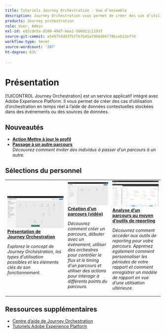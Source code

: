 ```yaml
---
title: Tutoriels Journey Orchestration - Vue d’ensemble
description: Journey Orchestration vous permet de créer des cas d’utilisation d’orchestration en temps réel à l’aide de données contextuelles stockées dans des événements ou des sources de données.
products: Journey orchestration
role: User, Admin
exl-id: e82cde5a-d100-49d7-bea1-5b6d11c1193f
source-git-commit: a549754dd3fbffb7b45a7d66db6778bceb13ef7d
workflow-type: tm+mt
source-wordcount: '207'
ht-degree: 63%

---
```


# Présentation

[!UICONTROL Journey Orchestration] est un service applicatif intégré avec Adobe Experience Platform. Il vous permet de créer des cas d’utilisation d’orchestration en temps réel à l’aide de données contextuelles stockées dans des événements ou des sources de données.

## Nouveautés

* **[Action Mettre à jour le profil](/help/building-a-journey/update-profile-action.md)**
* **[Passage à un autre parcours](/help/building-a-journey/jumping-to-another-journey.md)**
   <br>
   *Découvrez comment inviter des individus à passer d’un parcours à un autre.*

## Sélections du personnel

<table>
<tr>
  <td>
    <a href="./understanding-journey-orchestration.md">
      <img alt="Présentation de Journey Orchestration" src="./assets/journey-orchestration-example.png"/>
    </a>
    <div>
      <a href="./understanding-journey-orchestration.md">
    <strong>Présentation de Journey Orchestration</strong>
    </a>
    </div>
    <p>
    <em>Explorez le concept de Journey Orchestration, les types d’utilisation possibles et les éléments clés de son fonctionnement.</em>
    <p>
  </td>
  <td>
    <a href="./building-a-journey/creating-a-journey.md">
        <img alt="Création d’un parcours (vidéo)" src="./assets/journey34.png"/>
    </a>
    <div>
      <a href="./building-a-journey/creating-a-journey.md">
    <strong>Création d’un parcours (vidéo)</strong>
    </a>
    </div>
    <p>
    <em>Découvrez comment créer un parcours, débuter avec un événement, utiliser des orchestres pour contrôler le flux et le timing d’un parcours et utiliser des actions pour interagir à différents points du parcours.</em>
    <p>
  </td>
  <td>
   <a href="./analyze-a-journey-via-reporting-tools.md">
      <img alt="Analyse d’un parcours au moyen d’outils de reporting" src="./assets/dynamic_report_journey_8.png" />
    </a>
    <div>
      <a href="./analyze-a-journey-via-reporting-tools.md">
    <strong>Analyse d’un parcours au moyen d’outils de reporting</strong>
    </a>
    </div>
    <p>
    <em>Découvrez comment accéder aux outils de reporting pour votre parcours. Apprenez également comment personnaliser les périodes de votre rapport et comment enregistrer un modèle de rapport en vue d’une utilisation ultérieure. </em>
    <p>
  </td>
</tr>
</table>

## Ressources supplémentaires

* [Centre d’aide de Journey Orchestration](https://experienceleague.adobe.com/docs/journeys/using/journey-orchestration-home.html?lang=fr)
* [Tutoriels Adobe Experience Platform](https://experienceleague.adobe.com/docs/platform-learn/tutorials/overview.html?lang=en)
